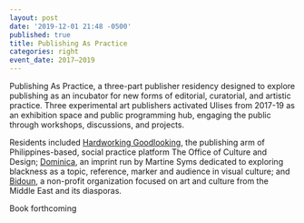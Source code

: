 ```yaml
---
layout: post
date: '2019-12-01 21:48 -0500'
published: true
title: Publishing As Practice
categories: right
event_date: 2017–2019
---
```

Publishing As Practice, a three-part publisher residency designed to explore publishing as an incubator for new forms of editorial, curatorial, and artistic practice. Three experimental art publishers activated Ulises from 2017-19 as an exhibition space and public programming hub, engaging the public through workshops, discussions, and projects.

Residents included [Hardworking Goodlooking](https://www.instagram.com/hardworkinggoodlooking/?hl=en), the publishing arm of Philippines-based, social practice platform The Office of Culture and Design; [Dominica](https://dominica.la/), an imprint run by Martine Syms dedicated to exploring blackness as a topic, reference, marker and audience in visual culture; and [Bidoun](https://www.bidoun.org/), a non-profit organization focused on art and culture from the Middle East and its diasporas.

Book forthcoming
